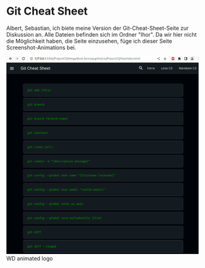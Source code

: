 # Git Cheat Sheet

Albert, Sebastian, ich biete meine Version der Git-Cheat-Sheet-Seite zur Diskussion an.
Alle Dateien befinden sich im Ordner "Ihor".
Da wir hier nicht die Möglichkeit haben, die Seite einzusehen, füge ich dieser Seite Screenshot-Animations bei.

![Screenshot Animations](scr.gif)WD animated logo